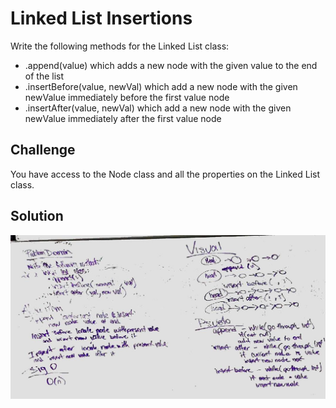 # Linked List Insertions
<!-- Short summary or background information -->

Write the following methods for the Linked List class:

- .append(value) which adds a new node with the given value to the end of the list
- .insertBefore(value, newVal) which add a new node with the given newValue immediately before the first value node
- .insertAfter(value, newVal) which add a new node with the given newValue immediately after the first value node


## Challenge
You have access to the Node class and all the properties on the Linked List class.


## Solution
<!-- Embedded whiteboard image -->
![Getting Started](../../assets/ll_insertions.jpg)


